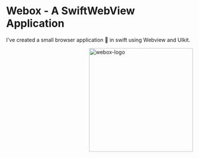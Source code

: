 # Webox - A SwiftWebView Application
I've created a small browser application 📱 in swift using Webview and UIkit.

<img align="right" height=280 margin-top="10px" alt="webox-logo" src="https://user-images.githubusercontent.com/61371035/140654914-48dd1ad3-8774-4b91-aa33-e9f56adb88fe.png"/>
